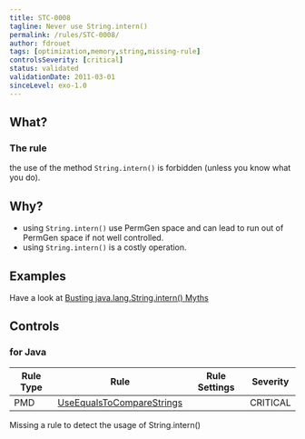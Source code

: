 ```yaml
---
title: STC-0008
tagline: Never use String.intern()
permalink: /rules/STC-0008/
author: fdrouet
tags: [optimization,memory,string,missing-rule]
controlsSeverity: [critical]
status: validated
validationDate: 2011-03-01
sinceLevel: exo-1.0
---
```


<a name="what"></a>
## What?

### <i class="fa fa-info-circle"></i> The rule

the use of the method `String.intern()` is forbidden (unless you know what you do).

<a name="why"></a>
## Why?

* using `String.intern()` use PermGen space and can lead to run out of PermGen space if not well controlled.
* using `String.intern()` is a costly operation.

<a name="examples"></a>
## Examples

Have a look at [Busting java.lang.String.intern() Myths](/rules/STC-0008-EX_01/)


<a name="controls"></a>
## <i class="fa fa-shield"></i> Controls

### for Java

<div class="table-responsive">
  <table class="table">
    <thead>
      <tr>
        <th>Rule Type</th>
        <th>Rule</th>
        <th>Rule Settings</th>
        <th>Severity</th>
      </tr>
    </thead>
    <tbody>
    <tr>
      <td>PMD</td>
      <td><a href="http://pmd.sourceforge.net/rules/strings.html#UseEqualsToCompareStrings">UseEqualsToCompareStrings</a></td>
       <td>
       </td>
       <td>CRITICAL</td>
     </tr>
   </tbody>
  </table>
</div>

<div class="alert alert-danger" role="alert"><i class="fa fa-minus-circle pull-right"></i>
Missing a rule to detect the usage of String.intern()
</div>
